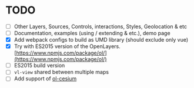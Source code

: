 # TODO

- [ ] Other Layers, Sources, Controls, interactions, Styles, Geolocation & etc
- [ ] Documentation, examples (using / extending & etc.), demo page
- [x] Add webpack configs to build as UMD library (should exclude only vue)
- [x] Try with ES2015 version of the OpenLayers. [https://www.npmjs.com/package/ol/](https://www.npmjs.com/package/ol/)
- [ ] ES2015 build version
- [ ] `vl-view` shared between multiple maps
- [ ] Add support of [ol-cesium](http://openlayers.org/ol-cesium/)
